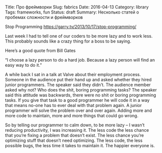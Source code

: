 Title: Про фреймворки
Slug: fabrics
Date: 2016-04-13
Category: library
Tags: frameworks, fun
Status: draft
Summary: Несколько статей о пробемах сложности и фреймворков




Stop Programming
https://garry.tv/2013/10/17/stop-programming/

Last week I had to tell one of our coders to be more lazy and to work less. This probably sounds like a crazy thing for a boss to be saying.

Here’s a good quote from Bill Gates

“I choose a lazy person to do a hard job. Because a lazy person will find an easy way to do it.”

A while back I sat in a talk at Valve about their employment process. Someone in the audience put their hand up and asked whether they hired junior programmers. The speaker said they didn’t. The audience member asked why not? Who does the shit, boring programming tasks? The speaker said this attitude was backwards, there were no shit or boring programming tasks. If you give that task to a good programmer he will code it in a way that means no-one has to ever deal with that problem again. A junior programmer will solve the problem over and over again. Adding more and more code to maintain, more and more things that could go wrong.

So by telling our programmer to calm down, to be more lazy – I wasn’t reducing productivity, I was increasing it. The less code the less chance that you’re fixing a problem that doesn’t exist. The less chance you’re optimizing stuff that doesn’t need optimizing. The less code, the less possible bugs, the less time it takes to maintain it. The happier everyone is.
